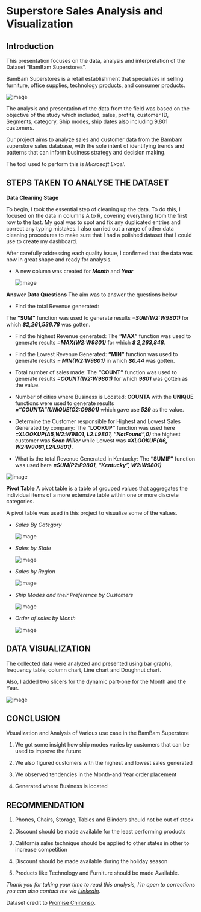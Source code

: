 # Superstore Sales Analysis and Visualization
## Introduction
This presentation focuses on the data, analysis and interpretation of the Dataset “BamBam Superstores”. 

BamBam Superstores is a retail establishment that specializes in selling furniture, office supplies, technology products, and consumer products.

![image](https://github.com/Aweesther/superstore_sales_analysis/assets/140074432/2cc2cfc5-f860-42e6-99b8-67ffee5bb0ff)

The analysis and presentation of the data from the field was based on the objective of the study which included, sales, profits, customer ID, Segments, category, Ship modes, ship dates also including 9,801 customers.

Our project aims to analyze sales and customer data from the Bambam superstore sales database, with the sole intent of identifying trends and patterns that can inform business strategy and decision making.

The tool used to perform this is _Microsoft Excel_.

## STEPS TAKEN TO ANALYSE THE DATASET
**Data Cleaning Stage**

To begin, I took the essential step of cleaning up the data. To do this, I focused on the data in columns A to R, covering everything from the first row to the last. My goal was to spot and fix any duplicated entries and correct any typing mistakes. I also carried out a range of other data cleaning procedures to make sure that I had a polished dataset that I could use to create my dashboard.
  
After carefully addressing each quality issue, I confirmed that the data was now in great shape and ready for analysis.

- A new column was created for **_Month_** and **_Year_**

  ![image](https://github.com/Aweesther/superstore_sales_analysis/assets/140074432/69cfd2c1-6469-4757-8264-fb76690432dc)

**Answer Data Questions**
The aim was to answer the questions below
- Find the total Revenue generated:

The **“SUM”** function was used to generate results **_=SUM(W2:W9801)_** for  which **_$2,261,536.78_** was gotten.

- Find the highest Revenue generated:
The **“MAX”** function was used to generate results **_=MAX(W2:W9801)_** for which **_$ 2,263,848_**.

- Find the Lowest Revenue Generated:
**“MIN”** function was used to generate results **_= MIN(W2:W9801)_** in which **_$0.44_** was gotten.

- Total number of sales made:
The **“COUNT”** function was used to generate results **_=COUNT(W2:W9801)_** for which **_9801_** was gotten as the value.

- Number of cities where Business is Located:
**COUNTA** with the **UNIQUE** functions were used to generate results **_=“COUNTA”(UNIQUE(O2:O9801)_** which gave use **_529_** as the value.

- Determine the Customer responsible for Highest and Lowest Sales Generated by company:
The **“LOOKUP”** function was used here **_=XLOOKUP(A5,W2:W9801, L2:L9801, “NotFound”,0)_** the highest customer was **_Sean Miller_** while Lowest was **_=XLOOKUP(A6, W2:W9081,L2:L9801)_**.

- What is the total Revenue Generated in Kentucky:
The **“SUMIF”** function was used here **_=SUM(P2:P9801, “Kentucky”, W2:W9801)_**

![image](https://github.com/Aweesther/superstore_sales_analysis/assets/140074432/a3d65e59-e3ee-4ce3-afa1-dbdb3a1457cf)

**Pivot Table**
A pivot table is a table of grouped values that aggregates the individual items of a more extensive table within one or more discrete categories. 

A pivot table was used in this project to visualize some of the values.
- _Sales By Category_

  ![image](https://github.com/Aweesther/superstore_sales_analysis/assets/140074432/8d8377ff-6143-49b5-819d-e7cce3db05d7)

- _Sales by State_
  
  ![image](https://github.com/Aweesther/superstore_sales_analysis/assets/140074432/0a44315e-ae2e-48f8-b3c5-e8d34332e290)

- _Sales by Region_

  ![image](https://github.com/Aweesther/superstore_sales_analysis/assets/140074432/6bf2df21-1754-4293-987b-340bae552139)

- _Ship Modes and their Preference by Customers_

  ![image](https://github.com/Aweesther/superstore_sales_analysis/assets/140074432/195c120c-e71c-4230-9426-587ba4d08ae7)

- _Order of sales by Month_

  ![image](https://github.com/Aweesther/superstore_sales_analysis/assets/140074432/8550585e-b3b1-4662-98c2-e027286b6bec)

## DATA VISUALIZATION
The collected data were analyzed and presented using bar graphs, frequency table, column chart, Line chart and Doughnut chart. 

Also, l added two slicers for the dynamic part-one for the Month and the Year.

![image](https://github.com/Aweesther/superstore_sales_analysis/assets/140074432/0de187f4-8039-4362-9e25-965443035bd8)

## CONCLUSION
Visualization and Analysis of Various use case in the BamBam Superstore

1. We got some insight how ship modes varies by customers that can be used to improve the future

2. We also figured customers with the highest and lowest sales generated

3. We observed tendencies in the Month-and Year order placement

4. Generated where Business is located

## RECOMMENDATION
1. Phones, Chairs, Storage, Tables and Blinders should not be out of stock

2. Discount should be made available for the least performing products

3. California sales technique should be applied to other states in other to increase competition

4. Discount should be made available during the holiday season

5. Products like Technology and Furniture should be made Available.

_Thank you for taking your time to read this analysis, I’m open to corrections you can also contact me via [Linkedln](https://www.linkedin.com/in/oluwayemisi-awe-68a016213)._

Dataset credit to [Promise Chinonso](https://medium.com/u/abe7d3b593f?source=post_page-----7ccb709d90fa--------------------------------).

